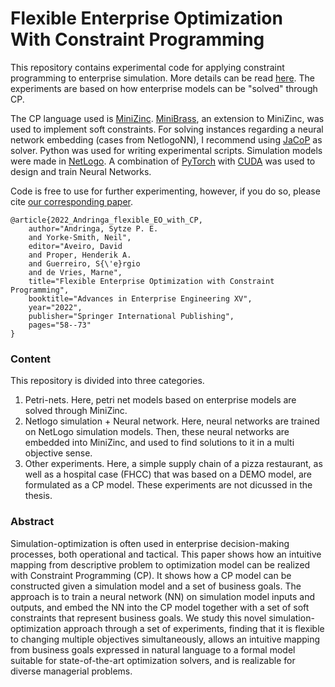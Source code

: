 # Flexible Enterprise Optimization With Constraint Programming

This repository contains experimental code for applying constraint programming to enterprise simulation. More details can be read [here](http://resolver.tudelft.nl/uuid:7d67baa1-6e28-407a-9cab-9cd67e592d8e). The experiments are based on how enterprise models can be "solved" through CP.

The CP language used is [MiniZinc](https://www.minizinc.org/). [MiniBrass](http://isse-augsburg.github.io/minibrass/), an extension to MiniZinc, was used to implement soft constraints. For solving instances regarding a neural network embedding (cases from NetlogoNN), I recommend using [JaCoP](https://github.com/radsz/jacop) as solver.
Python was used for writing experimental scripts. Simulation models were made in [NetLogo](https://ccl.northwestern.edu/netlogo/). A combination of [PyTorch](https://pytorch.org/) with [CUDA](https://developer.nvidia.com/cuda-python) was used to design and train Neural Networks.

Code is free to use for further experimenting, however, if you do so, please cite [our corresponding paper](https://doi.org/10.1007/978-3-031-11520-2_5).
```
@article{2022_Andringa_flexible_EO_with_CP,
	author="Andringa, Sytze P. E.
	and Yorke-Smith, Neil",
	editor="Aveiro, David
	and Proper, Henderik A.
	and Guerreiro, S{\'e}rgio
	and de Vries, Marne",
	title="Flexible Enterprise Optimization with Constraint Programming",
	booktitle="Advances in Enterprise Engineering XV",
	year="2022",
	publisher="Springer International Publishing",
	pages="58--73"
}

```


### Content

This repository is divided into three categories.

1. Petri-nets. Here, petri net models based on enterprise models are solved through MiniZinc.
2. Netlogo simulation + Neural network. Here, neural networks are trained on NetLogo simulation models. Then, these neural networks are embedded into MiniZinc, and used to find solutions to it in a multi objective sense.
3. Other experiments. Here, a simple supply chain of a pizza restaurant, as well as a hospital case (FHCC) that was based on a DEMO model, are formulated as a CP model. These experiments are not dicussed in the thesis.

### Abstract

Simulation-optimization is often used in enterprise decision-making processes, both operational and tactical. This paper shows how an intuitive mapping from descriptive problem to optimization model can be realized with Constraint Programming (CP).  It shows how a CP model can be constructed given a simulation model and a set of business goals.  The approach is to train a neural network (NN) on simulation model inputs and outputs, and embed the NN into the CP model together with a set of soft constraints that represent business goals.  We study this novel simulation-optimization approach through a set of experiments, finding that it is flexible to changing multiple objectives simultaneously, allows an intuitive mapping from business goals expressed in natural language to a formal model suitable for state-of-the-art optimization solvers, and is realizable for diverse managerial problems.
